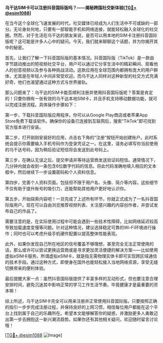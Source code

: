 **乌干达SIM卡可以注册抖音国际版吗？——揭秘跨国社交新体验[[TG💪+ @esim1088](https://t.me/s/esim1088)]**

在当今这个全球化飞速发展的时代，社交媒体已经成为人们生活中不可或缺的一部分。无论身处何地，只要有一部智能手机和网络连接，就能轻松融入全球化的社交圈。然而，对于生活在乌干达的朋友来说，是否可以用本地的SIM卡注册抖音国际版呢？这可能是许多人心中的疑问。今天，我们就来聊聊这个话题，并为你揭开其中的秘密。

首先，让我们了解一下抖音国际版的基本情况。抖音国际版（TikTok）是一款由字节跳动推出的短视频社交平台，用户可以通过它分享生活中的精彩瞬间、观看他人的创意视频以及参与各种挑战活动。这款应用在全球范围内都拥有庞大的用户群体，尤其是在年轻人中间非常受欢迎。而乌干达人同样对这种新型的社交方式充满好奇，他们也渴望通过这种方式与世界接轨。

那么问题来了：乌干达的SIM卡能否顺利注册并使用抖音国际版呢？答案是肯定的！只要你拥有一张有效的乌干达本地SIM卡，并且手机支持移动数据功能，就可以完成注册流程。具体操作步骤如下：

第一步，下载抖音国际版应用程序。你可以从Google Play商店或者苹果App Store免费下载该软件。确保你的设备已连接到互联网后，搜索“TikTok”即可找到官方版本进行安装。

第二步，打开刚刚安装好的应用，点击右下角的“注册”按钮开始创建账户。此时系统会提示你需要输入手机号码作为登录凭证之一。在这里，请务必填写你当前使用的乌干达号码，因为稍后验证短信将会发送到此号码上。

第三步，在确认无误之后，提交申请并等待运营商发送验证码短信。通常情况下，几分钟内就会收到一条包含6位数字代码的信息。将此代码准确地填入相应的文本框中，然后继续下一步设置密码和个人资料信息。

第四步，完善个人资料页面。包括但不限于用户名、头像、简介等内容。这些细节不仅有助于提升账号的吸引力，还能帮助其他用户更好地认识你。

第五步，开始探索内容吧！一旦完成了上述所有环节，你就正式成为了一名抖音国际版用户。现在可以自由浏览推荐视频列表、关注感兴趣的内容创作者，并尝试发布自己的作品了。

需要注意的是，在实际使用过程中可能会遇到一些技术性障碍，比如网络延迟较高导致加载速度变慢等问题。针对这种情况，建议选择稳定可靠的Wi-Fi环境进行操作；同时也可以考虑升级手机硬件配置以提高整体性能表现。

此外，如果你发现自己所在地区的信号覆盖不够理想，甚至完全无法正常使用的话，那么或许可以尝试更换运营商或是寻求更加灵活便捷的解决方案——比如使用虚拟eSIM卡服务。所谓虚拟eSIM卡，就是指无需物理实体卡即可实现跨区域通信的技术手段。通过这种方式，即使身在国外也能轻松接入当地网络资源，享受无缝切换带来的便利体验。

最后提醒大家一点：虽然抖音国际版提供了丰富多样的互动形式，但也要注意合理安排时间，避免沉迷其中影响正常的学习工作生活节奏。毕竟健康才是最重要的资本嘛！

综上所述，乌干达SIM卡完全可以用来注册并正常使用抖音国际版。只要按照正确的指引一步步完成注册过程，并保持良好的上网习惯，相信每位用户都能在这个平台上找到属于自己的乐趣所在。希望本文能够解答你的疑惑，并激励更多人勇敢迈出第一步去拥抱这一新兴潮流趋势。如果你还有其他相关疑问，欢迎随时留言讨论哦！

[[TG💪+ @esim1088](https://t.me/s/esim1088) ![Image](https://i.postimg.cc/4NQfJmqS/Snipaste-2025-05-13-00-14-12.png)]